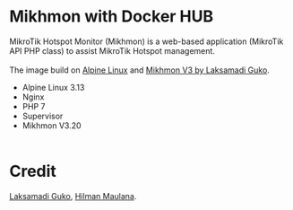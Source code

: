 # Mikhmon with Docker HUB
MikroTik Hotspot Monitor (Mikhmon) is a web-based application (MikroTik API PHP class) to assist MikroTik Hotspot management.
<br><br>
The image build on [Alpine Linux](http://www.alpinelinux.org) and [Mikhmon V3 by Laksamadi Guko](https://github.com/laksa19/mikhmonv3).
* Alpine Linux 3.13
* Nginx
* PHP 7
* Supervisor
* Mikhmon V3.20
<br><br>
# Credit
[Laksamadi Guko](https://github.com/laksa19), [Hilman Maulana](https://github.com/animegasan).
